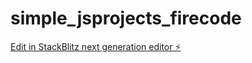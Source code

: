 # simple_jsprojects_firecode

[Edit in StackBlitz next generation editor ⚡️](https://stackblitz.com/~/github.com/darkspace123098/simple_jsprojects_firecode)